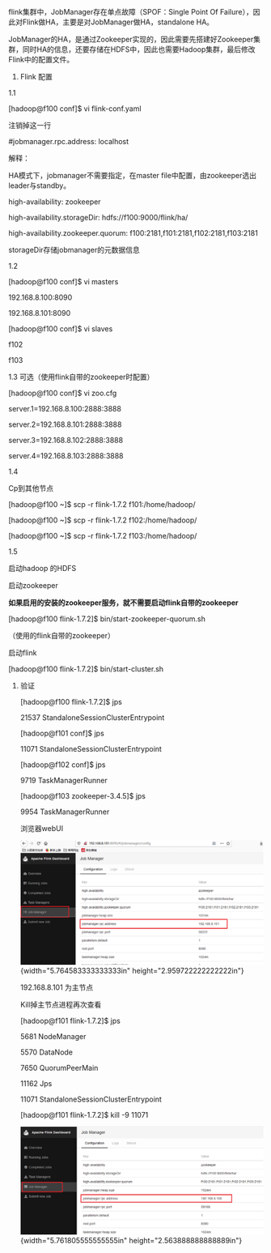 flink集群中，JobManager存在单点故障（SPOF：Single Point Of
Failure），因此对Flink做HA，主要是对JobManager做HA，standalone HA。

JobManager的HA，是通过Zookeeper实现的，因此需要先搭建好Zookeeper集群，同时HA的信息，还要存储在HDFS中，因此也需要Hadoop集群，最后修改Flink中的配置文件。

1.  Flink 配置

1.1

\[hadoop@f100 conf\]\$ vi flink-conf.yaml

注销掉这一行

\#jobmanager.rpc.address: localhost

解释：

HA模式下，jobmanager不需要指定，在master
file中配置，由zookeeper选出leader与standby。

high-availability: zookeeper

high-availability.storageDir: hdfs://f100:9000/flink/ha/

high-availability.zookeeper.quorum:
f100:2181,f101:2181,f102:2181,f103:2181

storageDir存储jobmanager的元数据信息

1.2

\[hadoop@f100 conf\]\$ vi masters

192.168.8.100:8090

192.168.8.101:8090

\[hadoop@f100 conf\]\$ vi slaves

f102

f103

1.3 可选（使用flink自带的zookeeper时配置）

\[hadoop@f100 conf\]\$ vi zoo.cfg

server.1=192.168.8.100:2888:3888

server.2=192.168.8.101:2888:3888

server.3=192.168.8.102:2888:3888

server.4=192.168.8.103:2888:3888

1.4

Cp到其他节点

\[hadoop@f100 \~\]\$ scp -r flink-1.7.2 f101:/home/hadoop/

\[hadoop@f100 \~\]\$ scp -r flink-1.7.2 f102:/home/hadoop/

\[hadoop@f100 \~\]\$ scp -r flink-1.7.2 f103:/home/hadoop/

1.5

启动hadoop 的HDFS

启动zookeeper

**如果启用的安装的zookeeper服务，就不需要启动flink自带的zookeeper**

\[hadoop@f100 flink-1.7.2\]\$ bin/start-zookeeper-quorum.sh

（使用的flink自带的zookeeper）

启动flink

\[hadoop@f100 flink-1.7.2\]\$ bin/start-cluster.sh

1.  验证

    \[hadoop@f100 flink-1.7.2\]\$ jps

    21537 StandaloneSessionClusterEntrypoint

    \[hadoop@f101 conf\]\$ jps

    11071 StandaloneSessionClusterEntrypoint

    \[hadoop@f102 conf\]\$ jps

    9719 TaskManagerRunner

    \[hadoop@f103 zookeeper-3.4.5\]\$ jps

    9954 TaskManagerRunner

    浏览器webUI

    ![a](media/image1.png){width="5.764583333333333in"
    height="2.959722222222222in"}

    192.168.8.101 为主节点

    Kill掉主节点进程再次查看

    \[hadoop@f101 flink-1.7.2\]\$ jps

    5681 NodeManager

    5570 DataNode

    7650 QuorumPeerMain

    11162 Jps

    11071 StandaloneSessionClusterEntrypoint

    \[hadoop@f101 flink-1.7.2\]\$ kill -9 11071

    ![a](media/image2.png){width="5.761805555555555in"
    height="2.563888888888889in"}


